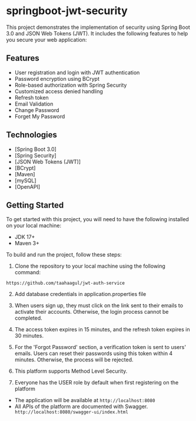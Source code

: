 # springboot-jwt-security

This project demonstrates the implementation of security using Spring Boot 3.0 and JSON Web Tokens (JWT). It includes the following features to help you secure your web application:

## Features

- User registration and login with JWT authentication
- Password encryption using BCrypt
- Role-based authorization with Spring Security
- Customized access denied handling
- Refresh token
- Email Validation
- Change Password
- Forget My Password

## Technologies

- [Spring Boot 3.0]
- [Spring Security]
- [JSON Web Tokens (JWT)]
- [BCrypt]
- [Maven]
- [mySQL]
- [OpenAPI]

## Getting Started 

To get started with this project, you will need to have the following installed on your local machine:

- JDK 17+
- Maven 3+

To build and run the project, follow these steps:

1. Clone the repository to your local machine using the following command:

```https://github.com/taahaagul/jwt-auth-service ```

2. Add database credentials in application.properties file

3. When users sign up, they must click on the link sent to their emails to activate their accounts. Otherwise, the login process cannot be completed.

4. The access token expires in 15 minutes, and the refresh token expires in 30 minutes.

5. For the 'Forgot Password' section, a verification token is sent to users' emails. Users can reset their passwords using this token within 4 minutes. Otherwise, the process will be rejected.

6. This platform supports Method Level Security. 

7. Everyone has the USER role by default when first registering on the platform

- The application will be available at 
```http://localhost:8080```
- All APIs of the platform are documented with Swagger. ``` http://localhost:8080/swagger-ui/index.html```

